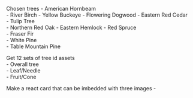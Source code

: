 
Chosen trees
    - American Hornbeam  
    - River Birch
    - Yellow Buckeye
    - Flowering Dogwood
    - Eastern Red Cedar  
    - Tulip Tree  
    - Northern Red Oak
    - Eastern Hemlock
    - Red Spruce  
    - Fraser Fir  
    - White Pine  
    - Table Mountain Pine  

Get 12 sets of tree id assets  
    - Overall tree  
    - Leaf/Needle  
    - Fruit/Cone
  
Make a react card that can be imbedded with three images
    -